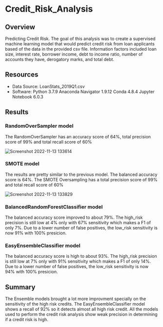 # Credit_Risk_Analysis

## Overview

Predicting Credit Risk. 
The goal of this analysis was to create a supervised machine learning model that would predict credit risk from loan applicants based of the data in the provided csv file. Information factors included loan size, interest rate, borrower income, debt to income ratio, number of accounts they have, derogatory marks, and total debt.


## Resources

- Data Source: LoanStats_2019Q1.csv
- Software: Python 3.7.9 
Anaconda Navigator 1.9.12
Conda 4.8.4
Jupyter Notebook 6.0.3


## Results

### RandomOverSampler model

The RandomOverSampler has an accuracy score of 64%, total precision score of 99% and total recall score of 60%

![Screenshot 2022-11-13 133614](https://user-images.githubusercontent.com/108438270/201543437-14ffcf10-6d66-47dc-ae63-5102cd388d84.png)


### SMOTE model

The results are pretty similar to the previous model.
The balanced accuracy score is 64%.
The SMOTE Oversampling has a total precision score of 99% and total recall score of 60%

![Screenshot 2022-11-13 133829](https://user-images.githubusercontent.com/108438270/201543566-1e761485-79ab-4005-a442-c93bce7da849.png)




### BalancedRandomForestClassifier model

The balanced accuracy score improved to about 79%.
The high_risk precision is still low at 4% only with 67% sensitivity which makes a F1 of only 7%.
Due to a lower number of false positives, the low_risk sensitivity is now 91% with 100% presicion.


### EasyEnsembleClassifier model

The balanced accuracy score is high to about 93%.
The high_risk precision is still low at 7% only with 91% sensitivity which makes a F1 of only 14%.
Due to a lower number of false positives, the low_risk sensitivity is now 94% with 100% presicion.


## Summary

The Ensemble models brought a lot more improvment specially on the sensitivity of the high risk credits.
The EasyEnsembleClassifier model shows a recall of 92% so it detects almost all high risk credit. 
All the models used to perform the credit risk analysis show weak precision in determining if a credit risk is high.

